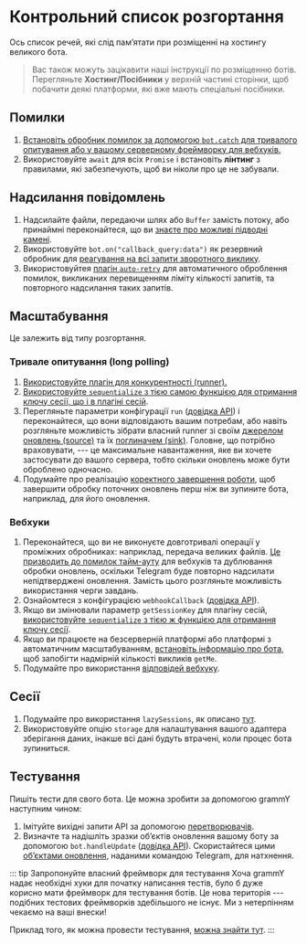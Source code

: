 # Контрольний список розгортання

Ось список речей, які слід памʼятати при розміщенні на хостингу великого бота.

> Вас також можуть зацікавити наші інструкції по розміщенню ботів.
> Перегляньте **Хостинг/Посібники** у верхній частині сторінки, щоб побачити деякі платформи, які вже мають спеціальні посібники.

## Помилки

1. [Встановіть обробник помилок за допомогою `bot.catch` для тривалого опитування або у вашому серверному фреймворку для вебхуків.](../guide/errors)
2. Використовуйте `await` для всіх `Promise` і встановіть **лінтинг** з правилами, які забезпечують, щоб ви ніколи про це не забували.

## Надсилання повідомлень

1. Надсилайте файли, передаючи шлях або `Buffer` замість потоку, або принаймні переконайтеся, що ви [знаєте про можливі підводні камені](./transformers#випадки-використання-перетворювачів).
2. Використовуйте `bot.on("callback_query:data")` як резервний обробник для [реагування на всі запити зворотного виклику](../plugins/keyboard#відповідь-на-натискання).
3. Використовуйтея [плагін `auto-retry`](../plugins/auto-retry) для автоматичного оброблення помилок, викликаних перевищенням ліміту кількості запитів, та повторного надсилання таких запитів.

## Масштабування

Це залежить від типу розгортання.

### Тривале опитування (long polling)

1. [Використовуйте плагін для конкурентності (runner).](../plugins/runner)
2. [Використовуйте `sequentialize` з тією самою функцією для отримання ключу сесії, що і в плагіні сесій](./scaling#паралелізм-складнии).
3. Перегляньте параметри конфігурації `run` ([довідка API](https://deno.land/x/grammy_runner/mod.ts?s=run)) і переконайтеся, що вони відповідають вашим потребам, або навіть розгляньте можливість зібрати власний runner зі своїм [джерелом оновлень (source)](https://deno.land/x/grammy_runner/mod.ts?s=UpdateSource) та їх [поглиначем (sink)](https://deno.land/x/grammy_runner/mod.ts?s=UpdateSink).
   Головне, що потрібно враховувати, --- це максимальне навантаження, яке ви хочете застосувати до вашого сервера, тобто скільки оновлень може бути оброблено одночасно.
4. Подумайте про реалізацію [коректного завершення роботи](./reliability#коректне-завершення-роботи), щоб завершити обробку поточних оновлень перш ніж ви зупините бота, наприклад, для його оновлення.

### Вебхуки

1. Переконайтеся, що ви не виконуєте довготривалі операції у проміжних обробниках: наприклад, передача великих файлів.
   [Це призводить до помилок тайм-ауту](../guide/deployment-types#своєчасне-завершення-запитів-вебхуків) для вебхуків та дублювання обробки оновлень, оскільки Telegram буде повторно надсилати непідтверджені оновлення.
   Замість цього розгляньте можливість використання черги завдань.
2. Ознайомтеся з конфігурацією `webhookCallback` ([довідка API](https://deno.land/x/grammy/mod.ts?s=webhookCallback)).
3. Якщо ви змінювали параметр `getSessionKey` для плагіну сесій, [використовуйте `sequentialize` з тією ж функцією для отримання ключу сесії](./scaling#паралелізм-складнии).
4. Якщо ви працюєте на безсерверній платформі або платформі з автоматичним масштабуванням, [встановіть інформацію про бота](https://deno.land/x/grammy/mod.ts?s=BotConfig), щоб запобігти надмірній кількості викликів `getMe`.
5. Подумайте про використання [відповідей вебхуку](../guide/deployment-types#відповідь-вебхуку).

## Сесії

1. Подумайте про використання `lazySessions`, як описано [тут](../plugins/session#ліниві-сесіі).
2. Використовуйте опцію `storage` для налаштування вашого адаптера зберігання даних, інакше всі дані будуть втрачені, коли процес бота зупиниться.

## Тестування

Пишіть тести для свого бота.
Це можна зробити за допомогою grammY наступним чином:

1. Імітуйте вихідні запити API за допомогою [перетворювачів](./transformers).
2. Визначте та надішліть зразки обʼєктів оновлення вашому боту за допомогою `bot.handleUpdate` ([довідка API](https://deno.land/x/grammy/mod.ts?s=Bot#method_handleUpdate_0)).
   Скористайтеся цими [обʼєктами оновлення](https://core.telegram.org/bots/webhooks#testing-your-bot-with-updates), наданими командою Telegram, для натхнення.

::: tip Запропонуйте власний фреймворк для тестування
Хоча grammY надає необхідні хуки для початку написання тестів, було б дуже корисно мати фреймворк для тестування ботів.
Це нова територія --- подібних тестових фреймворків здебільшого не існує.
Ми з нетерпінням чекаємо на ваші внески!

Приклад того, як можна провести тестування, [можна знайти тут](https://github.com/PavelPolyakov/grammy-with-tests).
:::
